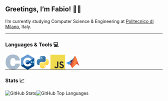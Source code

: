 ## Greetings, I’m Fabio! 👋🏻

I’m currently studying Computer Science & Engineering at [Politecnico di Milano][polimi], Italy.

---

### Languages & Tools 💻
<img align = "left" alt = "C" width = "48px" src = "https://raw.githubusercontent.com/devicons/devicon/2809b567852a4648062a2d3e7c1c531367458c0b/icons/c/c-original.svg">
<img align = "left" alt = "C++" width = "48px" src = "https://raw.githubusercontent.com/devicons/devicon/2809b567852a4648062a2d3e7c1c531367458c0b/icons/cplusplus/cplusplus-original.svg">
<img align = "left" alt = "Python" width = "48px" src = "https://raw.githubusercontent.com/devicons/devicon/2809b567852a4648062a2d3e7c1c531367458c0b/icons/python/python-original.svg">
<img align = "left" alt = "JavaScript" width = "48px" src = "https://raw.githubusercontent.com/devicons/devicon/2809b567852a4648062a2d3e7c1c531367458c0b/icons/javascript/javascript-original.svg">
<img align = "left" alt = "MATLAB" width = "48px" src = "https://raw.githubusercontent.com/devicons/devicon/2809b567852a4648062a2d3e7c1c531367458c0b/icons/matlab/matlab-original.svg">

<br /><br />

---

### Stats 📈
<img align = "left" alt = "GitHub Stats" src = "https://github-readme-stats.vercel.app/api?username=fabio-ciani-polimi&show_icons=true">
<img align = "left" alt = "GitHub Top Languages" src = "https://github-readme-stats.vercel.app/api/top-langs/?username=fabio-ciani-polimi">


[polimi]: https://www.polimi.it/

<!--
**fabio-ciani-polimi/fabio-ciani-polimi** is a ✨ _special_ ✨ repository because its `README.md` (this file) appears on your GitHub profile.

Here are some ideas to get you started:

- 🔭 I’m currently working on ...
- 🌱 I’m currently learning ...
- 👯 I’m looking to collaborate on ...
- 🤔 I’m looking for help with ...
- 💬 Ask me about ...
- 📫 How to reach me: ...
- 😄 Pronouns: ...
- ⚡ Fun fact: ...
-->
